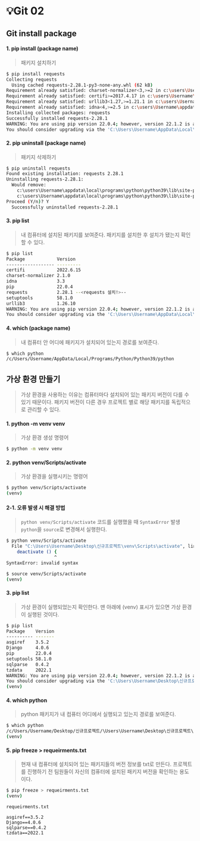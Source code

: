 # 💡Git 02


## Git install package


#### 1. pip install (package name)
> 패키지 설치하기

```bash
$ pip install requests
Collecting requests
  Using cached requests-2.28.1-py3-none-any.whl (62 kB)
Requirement already satisfied: charset-normalizer<3,>=2 in c:\users\Username\appdata\local\programs\python\python39\lib\site-packages (from requests) (2.1.0)
Requirement already satisfied: certifi>=2017.4.17 in c:\users\Username\appdata\local\programs\python\python39\lib\site-packages (from requests) (2022.6.15)
Requirement already satisfied: urllib3<1.27,>=1.21.1 in c:\users\Username\appdata\local\programs\python\python39\lib\site-packages (from requests) (1.26.10)
Requirement already satisfied: idna<4,>=2.5 in c:\users\Username\appdata\local\programs\python\python39\lib\site-packages (from requests) (3.3)
Installing collected packages: requests
Successfully installed requests-2.28.1
WARNING: You are using pip version 22.0.4; however, version 22.1.2 is available.
You should consider upgrading via the 'C:\Users\Username\AppData\Local\Programs\Python\Python39\python.exe -m pip install --upgrade pip' command.
```


#### 2. pip uninstall (package name)
> 패키지 삭제하기

```bash
$ pip uninstall requests
Found existing installation: requests 2.28.1
Uninstalling requests-2.28.1:
  Would remove:
    c:\users\Username\appdata\local\programs\python\python39\lib\site-packages\requests-2.28.1.dist-info\*
    c:\users\Username\appdata\local\programs\python\python39\lib\site-packages\requests\*
Proceed (Y/n)? Y
  Successfully uninstalled requests-2.28.1
```


#### 3. pip list
> 내 컴퓨터에 설치된 패키지를 보여준다.
> 패키지를 설치한 후 설치가 됐는지 확인할 수 있다.

```bash
$ pip list
Package            Version
------------------ ---------
certifi            2022.6.15
charset-normalizer 2.1.0
idna               3.3
pip                22.0.4
requests           2.28.1 --<requests 설치!>--
setuptools         58.1.0
urllib3            1.26.10
WARNING: You are using pip version 22.0.4; however, version 22.1.2 is available.
You should consider upgrading via the 'C:\Users\Username\AppData\Local\Programs\Python\Python39\python.exe -m pip install --upgrade pip' command.
```


#### 4. which (package name)
> 내 컴퓨터 안 어디에 패키지가 설치되어 있는지 경로를 보여준다.

```bash
$ which python
/c/Users/Username/AppData/Local/Programs/Python/Python39/python
```


## 가상 환경 만들기
> 가상 환경을 사용하는 이유는 컴퓨터마다 설치되어 있는 패키지 버전이 다를 수 있기 때문이다.
> 패키지 버전이 다른 경우 프로젝트 별로 해당 패키지를 독립적으로 관리할 수 있다.


#### 1. python -m venv venv
> 가상 환경 생성 명령어

```bash
$ python -m venv venv
```


#### 2. python venv/Scripts/activate
> 가상 환경을 실행시키는 명령어

```bash
$ python venv/Scripts/activate
(venv)
```

#### 2-1. 오류 발생 시 해결 방법
> `python venv/Scripts/activate` 코드를 실행했을 때 `SyntaxError` 발생
> `python`을 `source`로 변경해서 실행한다. 

```bash
$ python venv/Scripts/activate
  File "C:\Users\Username\Desktop\신규프로젝트\venv\Scripts\activate", line 4
    deactivate () {        
                  ^        
SyntaxError: invalid syntax
```

```bash
$ source venv/Scripts/activate
(venv) 
```

#### 3. pip list
> 가상 환경이 실행되었는지 확인한다.
> 맨 아래에 (venv) 표시가 있으면 가상 환경이 실행된 것이다.

```bash
$ pip list
Package    Version
---------- -------
asgiref    3.5.2
Django     4.0.6
pip        22.0.4
setuptools 58.1.0
sqlparse   0.4.2
tzdata     2022.1
WARNING: You are using pip version 22.0.4; however, version 22.1.2 is available.
You should consider upgrading via the 'C:\Users\Username\Desktop\신규프로젝트\venv\Scripts\python.exe -m pip install --upgrade pip' command.
(venv) 
```


#### 4. which python
> python 패키지가 내 컴퓨터 어디에서 실행되고 있는지 경로를 보여준다.

```bash
$ which python
/c/Users/Username/Desktop/신규프로젝트/\Users\Username\Desktop\신규프로젝트\venv/Scripts/python
(venv)
```


#### 5. pip freeze > requeirments.txt
> 현재 내 컴퓨터에 설치되어 있는 패키지들의 버전 정보를 txt로 만든다.
> 프로젝트를 진행하기 전 팀원들이 자신의 컴퓨터에 설치된 패키지 버전을 확인하는 용도이다.

```bash
$ pip freeze > requeirments.txt
(venv)
```

```
requeirments.txt

asgiref==3.5.2
Django==4.0.6
sqlparse==0.4.2
tzdata==2022.1
```